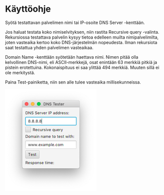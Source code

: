 # Käyttöohje

Syötä testattavan palvelimen nimi tai IP-osoite DNS Server -kenttään.

Jos haluat testata koko nimiselvityksen, niin rastita Recursive query -valinta. Rekursiossa testattava palvelin kysyy tietoa edelleen muilta nimipalvelimilta, joten vasteaika kertoo koko DNS-järjestelmän nopeudesta. Ilman rekursiota saat testattua yhden palvelimen vasteaikaa.

Domain Name -kenttään syötetään haettava nimi. Nimen pitää olla kelvollinen DNS-nimi, eli ASCII-merkkejä, osat enintään 63 merkkiä pitkiä ja pistein erotettuina. Kokonaispituus ei saa ylittää 494 merkkiä. Muuten sillä ei ole merkitystä.

Paina Test-painiketta, niin sen alle tulee vasteaika millisekunneissa.

![Näyttö](https://github.com/riihikallio/ohte/blob/master/Dokumentaatio/screenshot.png)